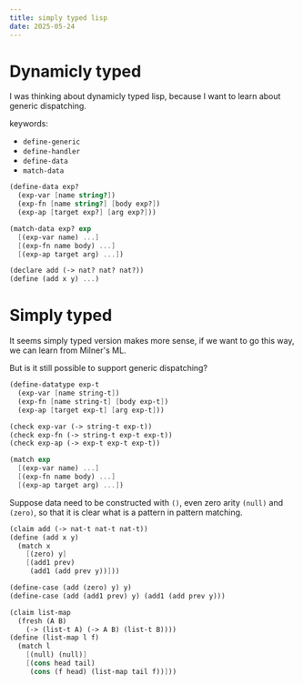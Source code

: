 ```yaml
---
title: simply typed lisp
date: 2025-05-24
---
```


# Dynamicly typed

I was thinking about dynamicly typed lisp,
because I want to learn about generic dispatching.

keywords:

- `define-generic`
- `define-handler`
- `define-data`
- `match-data`

```scheme
(define-data exp?
  (exp-var [name string?])
  (exp-fn [name string?] [body exp?])
  (exp-ap [target exp?] [arg exp?]))

(match-data exp? exp
  [(exp-var name) ...]
  [(exp-fn name body) ...]
  [(exp-ap target arg) ...])
```

```scheme
(declare add (-> nat? nat? nat?))
(define (add x y) ...)
```

# Simply typed

It seems simply typed version makes more sense,
if we want to go this way, we can learn from Milner's ML.

But is it still possible to support generic dispatching?

```scheme
(define-datatype exp-t
  (exp-var [name string-t])
  (exp-fn [name string-t] [body exp-t])
  (exp-ap [target exp-t] [arg exp-t]))

(check exp-var (-> string-t exp-t))
(check exp-fn (-> string-t exp-t exp-t))
(check exp-ap (-> exp-t exp-t exp-t))

(match exp
  [(exp-var name) ...]
  [(exp-fn name body) ...]
  [(exp-ap target arg) ...])
```

Suppose data need to be constructed with `()`,
even zero arity `(null)` and `(zero)`,
so that it is clear what is a pattern in pattern matching.

```scheme
(claim add (-> nat-t nat-t nat-t))
(define (add x y)
  (match x
    [(zero) y]
    [(add1 prev)
     (add1 (add prev y))]))

(define-case (add (zero) y) y)
(define-case (add (add1 prev) y) (add1 (add prev y)))
```

```scheme
(claim list-map
  (fresh (A B)
    (-> (list-t A) (-> A B) (list-t B))))
(define (list-map l f)
  (match l
    [(null) (null)]
    [(cons head tail)
     (cons (f head) (list-map tail f))]))
```
